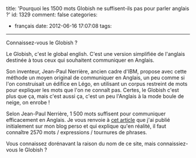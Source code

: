 title: 'Pourquoi les 1500 mots Globish ne suffisent-ils pas pour parler anglais ?'
id: 1329
comment: false
categories:
  - français
date: 2012-06-16 17:07:08
tags:
---

Connaissez-vous le Globish ?

Le Globish, c'est le global english. C'est une version simplifiée de l'anglais destinée à tous ceux qui souhaitent communiquer en Anglais.

Son inventeur, Jean-Paul Nerrière, ancien cadre d'IBM, propose avec cette méthode un moyen original de communiquer en Anglais, un peu comme si l'on construisait un édifice en Légo, en utilisant un corpus restreint de mots pour expliquer les mots que l'on ne connaît pas. Certes, le Globish c'est plus que ça, mais c'est aussi ça, c'est un peu l'Anglais à la mode boule de neige, on enrobe !

Selon Jean-Paul Nerrière, 1 500 mots suffisent pour communiquer efficacement en Anglais. Je vous renvoie à [cet article](http://farcy.me/blog/2012/05/20/voici-enfin-la-methode-pour-devenir-un-champion-des-langues-etrangeres/ "2570 mots") que j'ai publié initialement sur mon blog perso et qui explique qu'en réalité, il faut connaître 2570 mots / expressions / tournures de phrases.

Vous connaissez dorénavant la raison du nom de ce site, mais connaissiez-vous le Globish ?

<!--cforms name="Vérification"-->